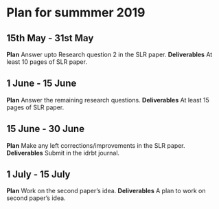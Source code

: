# Plan for summmer 2019

## 15th May - 31st May
**Plan**
Answer upto Research question 2 in the SLR paper.
**Deliverables**
At least 10 pages of SLR paper.

## 1 June - 15 June
**Plan**
Answer the remaining research questions.
**Deliverables**
At least 15 pages of SLR paper.

## 15 June - 30 June
**Plan**
Make any left corrections/improvements in the SLR paper.
**Deliverables**
Submit in the idrbt journal.

## 1 July - 15 July
**Plan**
Work on the second paper’s idea.
**Deliverables**
A plan to work on second paper’s idea.
